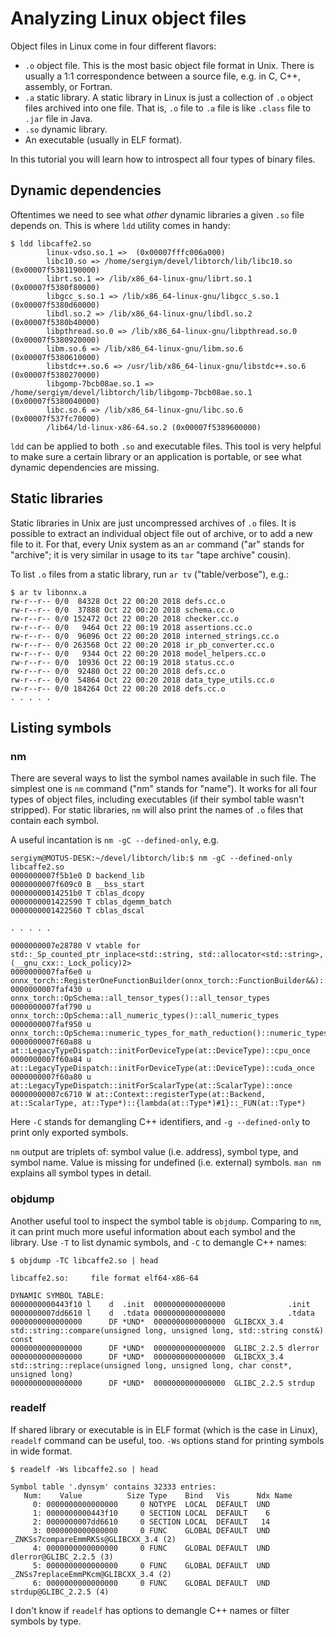 
# Analyzing Linux object files

Object files in Linux come in four different flavors:

* `.o` object file. This is the most basic object file format in Unix. There is usually a 1:1
  correspondence between a source file, e.g. in C, C++, assembly, or Fortran.
* `.a` static library. A static library in Linux is just a collection of `.o` object files archived
  into one file. That is, `.o` file to `.a` file is like `.class` file to `.jar` file in Java.
* `.so` dynamic library.
* An executable (usually in ELF format).

In this tutorial you will learn how to introspect all four types of binary files.

## Dynamic dependencies

Oftentimes we need to see what *other* dynamic libraries a given `.so` file depends on. This is
where `ldd` utility comes in handy:

```text
$ ldd libcaffe2.so
        linux-vdso.so.1 =>  (0x00007fffc006a000)
        libc10.so => /home/sergiym/devel/libtorch/lib/libc10.so (0x00007f5381190000)
        librt.so.1 => /lib/x86_64-linux-gnu/librt.so.1 (0x00007f5380f80000)
        libgcc_s.so.1 => /lib/x86_64-linux-gnu/libgcc_s.so.1 (0x00007f5380d60000)
        libdl.so.2 => /lib/x86_64-linux-gnu/libdl.so.2 (0x00007f5380b40000)
        libpthread.so.0 => /lib/x86_64-linux-gnu/libpthread.so.0 (0x00007f5380920000)
        libm.so.6 => /lib/x86_64-linux-gnu/libm.so.6 (0x00007f5380610000)
        libstdc++.so.6 => /usr/lib/x86_64-linux-gnu/libstdc++.so.6 (0x00007f5380270000)
        libgomp-7bcb08ae.so.1 => /home/sergiym/devel/libtorch/lib/libgomp-7bcb08ae.so.1 (0x00007f5380040000)
        libc.so.6 => /lib/x86_64-linux-gnu/libc.so.6 (0x00007f537fc70000)
        /lib64/ld-linux-x86-64.so.2 (0x00007f5389600000)
```

`ldd` can be applied to both `.so` and executable files. This tool is very helpful to make sure a
certain library or an application is portable, or see what dynamic dependencies are missing.

## Static libraries

Static libraries in Unix are just uncompressed archives of `.o` files. It is possible to extract an
individual object file out of archive, or to add a new file to it. For that, every Unix system as an
`ar` command ("ar" stands for "archive"; it is very similar in usage to its `tar` "tape archive"
cousin).

To list `.o` files from a static library, run `ar tv` ("table/verbose"), e.g.:

```text
$ ar tv libonnx.a
rw-r--r-- 0/0  84328 Oct 22 00:20 2018 defs.cc.o
rw-r--r-- 0/0  37888 Oct 22 00:20 2018 schema.cc.o
rw-r--r-- 0/0 152472 Oct 22 00:20 2018 checker.cc.o
rw-r--r-- 0/0   9464 Oct 22 00:19 2018 assertions.cc.o
rw-r--r-- 0/0  96096 Oct 22 00:20 2018 interned_strings.cc.o
rw-r--r-- 0/0 263568 Oct 22 00:20 2018 ir_pb_converter.cc.o
rw-r--r-- 0/0   9344 Oct 22 00:20 2018 model_helpers.cc.o
rw-r--r-- 0/0  10936 Oct 22 00:19 2018 status.cc.o
rw-r--r-- 0/0  92480 Oct 22 00:20 2018 defs.cc.o
rw-r--r-- 0/0  54864 Oct 22 00:20 2018 data_type_utils.cc.o
rw-r--r-- 0/0 184264 Oct 22 00:20 2018 defs.cc.o
. . . . .
```

## Listing symbols

### nm

There are several ways to list the symbol names available in such file. The simplest one is `nm`
command ("nm" stands for "name"). It works for all four types of object files, including executables
(if their symbol table wasn't stripped). For static libraries, `nm` will also print the names of
`.o` files that contain each symbol.

A useful incantation is `nm -gC --defined-only`, e.g.

```text
sergiym@MOTUS-DESK:~/devel/libtorch/lib:$ nm -gC --defined-only libcaffe2.so
0000000007f5b1e0 D backend_lib
0000000007f609c0 B __bss_start
00000000014251b0 T cblas_dcopy
0000000001422590 T cblas_dgemm_batch
0000000001422560 T cblas_dscal

. . . . .

0000000007e28780 V vtable for std::_Sp_counted_ptr_inplace<std::string, std::allocator<std::string>, (__gnu_cxx::_Lock_policy)2>
0000000007faf6e0 u onnx_torch::RegisterOneFunctionBuilder(onnx_torch::FunctionBuilder&&)::function_builder_0_status
0000000007faf430 u onnx_torch::OpSchema::all_tensor_types()::all_tensor_types
0000000007faf790 u onnx_torch::OpSchema::all_numeric_types()::all_numeric_types
0000000007faf950 u onnx_torch::OpSchema::numeric_types_for_math_reduction()::numeric_types_for_math_reduction
0000000007f60a88 u at::LegacyTypeDispatch::initForDeviceType(at::DeviceType)::cpu_once
0000000007f60a84 u at::LegacyTypeDispatch::initForDeviceType(at::DeviceType)::cuda_once
0000000007f60a80 u at::LegacyTypeDispatch::initForScalarType(at::ScalarType)::once
00000000007c6710 W at::Context::registerType(at::Backend, at::ScalarType, at::Type*)::{lambda(at::Type*)#1}::_FUN(at::Type*)
```

Here `-C` stands for demangling C++ identifiers, and `-g --defined-only` to print only exported
symbols.

`nm` output are triplets of: symbol value (i.e. address), symbol type, and symbol name. Value is
missing for undefined (i.e. external) symbols. `man nm` explains all symbol types in detail.

### objdump

Another useful tool to inspect the symbol table is `objdump`. Comparing to `nm`, it can print much
more useful information about each symbol and the library. Use `-T` to list dynamic symbols, and
`-C` to demangle C++ names:

```text
$ objdump -TC libcaffe2.so | head

libcaffe2.so:     file format elf64-x86-64

DYNAMIC SYMBOL TABLE:
0000000000443f10 l    d  .init  0000000000000000              .init
0000000007dd6610 l    d  .tdata 0000000000000000              .tdata
0000000000000000      DF *UND*  0000000000000000  GLIBCXX_3.4 std::string::compare(unsigned long, unsigned long, std::string const&) const
0000000000000000      DF *UND*  0000000000000000  GLIBC_2.2.5 dlerror
0000000000000000      DF *UND*  0000000000000000  GLIBCXX_3.4 std::string::replace(unsigned long, unsigned long, char const*, unsigned long)
0000000000000000      DF *UND*  0000000000000000  GLIBC_2.2.5 strdup
```

### readelf

If shared library or executable is in ELF format (which is the case in Linux), `readelf` command can
be useful, too. `-Ws` options stand for printing symbols in wide format.

```text
$ readelf -Ws libcaffe2.so | head

Symbol table '.dynsym' contains 32333 entries:
   Num:    Value          Size Type    Bind   Vis      Ndx Name
     0: 0000000000000000     0 NOTYPE  LOCAL  DEFAULT  UND
     1: 0000000000443f10     0 SECTION LOCAL  DEFAULT    6
     2: 0000000007dd6610     0 SECTION LOCAL  DEFAULT   14
     3: 0000000000000000     0 FUNC    GLOBAL DEFAULT  UND _ZNKSs7compareEmmRKSs@GLIBCXX_3.4 (2)
     4: 0000000000000000     0 FUNC    GLOBAL DEFAULT  UND dlerror@GLIBC_2.2.5 (3)
     5: 0000000000000000     0 FUNC    GLOBAL DEFAULT  UND _ZNSs7replaceEmmPKcm@GLIBCXX_3.4 (2)
     6: 0000000000000000     0 FUNC    GLOBAL DEFAULT  UND strdup@GLIBC_2.2.5 (4)
```

I don't know if `readelf` has options to demangle C++ names or filter symbols by type.

